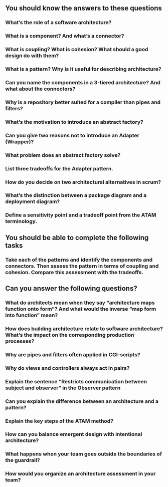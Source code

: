 ## You should know the answers to these questions
### What’s the role of a software architecture?
### What is a component? And what’s a connector?
### What is coupling? What is cohesion? What should a good design do with them?
### What is a pattern? Why is it useful for describing architecture?
### Can you name the components in a 3-tiered architecture? And what about the connectors?
### Why is a repository better suited for a compiler than pipes and filters?
### What’s the motivation to introduce an abstract factory?
### Can you give two reasons not to introduce an Adapter (Wrapper)?
### What problem does an abstract factory solve?
### List three tradeoffs for the Adapter pattern.
### How do you decide on two architectural alternatives in scrum?
### What’s the distinction between a package diagram and a deployment diagram?
### Define a sensitivity point and a tradeoff point from the ATAM terminology.

## You should be able to complete the following tasks
### Take each of the patterns and identify the components and connectors. Then assess the pattern in terms of coupling and cohesion. Compare this assessment with the tradeoffs.

## Can you answer the following questions?
### What do architects mean when they say “architecture maps function onto form”? And what would the inverse “map form into function” mean?
### How does building architecture relate to software architecture? What’s the impact on the corresponding production processes?
### Why are pipes and filters often applied in CGI-scripts?
### Why do views and controllers always act in pairs?
### Explain the sentence “Restricts communication between subject and observer” in the Observer pattern
### Can you explain the difference between an architecture and a pattern?
### Explain the key steps of the ATAM method?
### How can you balance emergent design with intentional architecture?
### What happens when your team goes outside the boundaries of the guardrail?
### How would you organize an architecture assessment in your team?